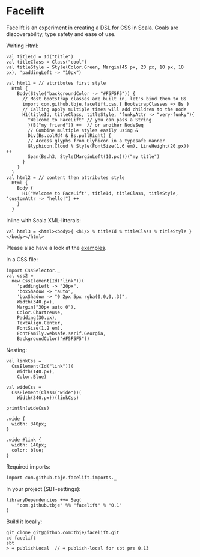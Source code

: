 Facelift
========
Facelift is an experiment in creating a DSL for CSS in Scala. Goals are discoverability, type safety and ease of use.

Writing Html:

    val titleId = Id("title")
    val titleClass = Class("cool")
    val titleStyle = Style(Color.Green, Margin(45 px, 20 px, 10 px, 10 px), 'paddingLeft -> "10px")

    val html1 = // attributes first style
      Html {
        Body(Style('backgroundColor -> "#F5F5F5")) {
          // Most bootstrap classes are built in, let's bind them to Bs
          import com.github.tbje.facelift.css.{ BootstrapClasses => Bs }
          // Calling apply multiple times will add children to the node
          H1(titleId, titleClass, titleStyle, 'funkyAttr -> "very-funky"){
            "Welcome to FaceLift" // you can pass a String
            }{B("my friend")} ++  // or another NodeSeq
            // Combine multiple styles easily using &
            Div(Bs.colMd4 & Bs.pullRight) { 
            // Access glyphs from Glyhicon in a typesafe manner
            Glyphicon.Cloud % Style(FontSize(1.6 em), LineHeight(20.px)) ++ 
            Span(Bs.h3, Style(MarginLeft(10.px)))("my title")
          }
        }
      }
    val html2 = // content then attributes style
      Html {
        Body {
          H1("Welcome to FaceLift", titleId, titleClass, titleStyle, 'customAttr -> "hello!") ++
        }
      }

Inline with Scala XML-litterals:

    val html3 = <html><body>{ <h1/> % titleId % titleClass % titleStyle } </body></html>

Please also have a look at the [examples](https://github.com/tbje/facelift/blob/master/src/test/scala/com/github/tbje/facelift/Example.scala).

In a CSS file:

    import CssSelector._
    val css2 =
      new CssElement(Id("link"))(
        'paddingLeft -> "20px",
        'boxShadow -> "auto",
        'boxShadow -> "0 2px 5px rgba(0,0,0,.3)",
        Width(340.px),
        Margin("30px auto 0"),
        Color.Chartreuse,
        Padding(30.px),
        TextAlign.Center,
        FontSize(1.2 em),
        FontFamily.websafe.serif.Georgia,
        BackgroundColor("#F5F5F5"))

Nesting:

    val linkCss =
      CssElement(Id("link"))(
        Width(140.px),
        Color.Blue)

    val wideCss =
      CssElement(Class("wide"))(
        Width(340.px))(linkCss)

    println(wideCss)

    .wide {
      width: 340px;
    }

    .wide #link {
      width: 140px;
      color: blue;
    }

Required imports:

    import com.github.tbje.facelift.imports._

In your project (SBT-settings):

    libraryDependencies ++= Seq(
        "com.github.tbje" %% "facelift" % "0.1"
    )

Build it locally:

    git clone git@github.com:tbje/facelift.git
    cd facelift
    sbt
    > + publishLocal  // + publish-local for sbt pre 0.13
